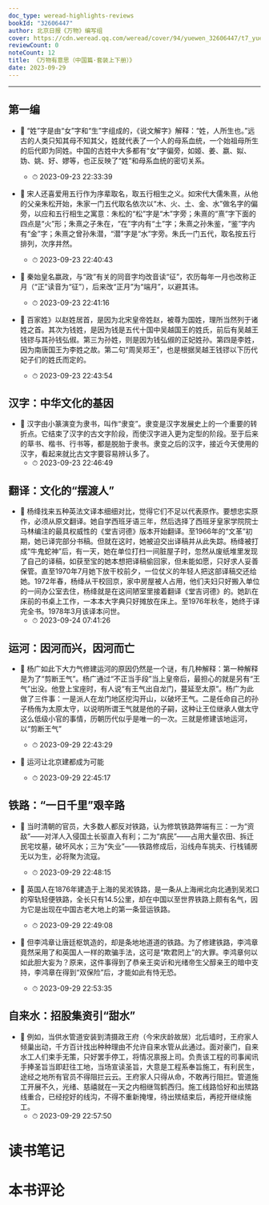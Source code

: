 ```yaml
---
doc_type: weread-highlights-reviews
bookId: "32606447"
author: 北京日报《万物》编写组
cover: https://cdn.weread.qq.com/weread/cover/94/yuewen_32606447/t7_yuewen_326064471678958753.jpg
reviewCount: 0
noteCount: 12
title: 《万物有意思（中国篇·套装上下册）》
date: 2023-09-29
---
```


---


## 第一编


- 📌 “姓”字是由“女”字和“生”字组成的，《说文解字》解释：“姓，人所生也。”远古的人类只知其母不知其父，姓就代表了一个人的母系血统，一个始祖母所生的后代即为同姓。中国的古姓中大多都有“女”字偏旁，如姬、姜、嬴、姒、妫、姚、好、嫪等，也正反映了“姓”和母系血统的密切关系。 
    - ⏱ 2023-09-23 22:33:39 

- 📌 宋人还喜爱用五行作为序辈取名，取五行相生之义。如宋代大儒朱熹，从他的父亲朱松开始，朱家一门五代取名依次以“木、火、土、金、水”做名字的偏旁，以应和五行相生之寓意：朱松的“松”字是“木”字旁；朱熹的“熹”字下面的四点是“火”形；朱熹之子朱在，“在”字内有“土”字；朱熹之孙朱鉴，“鉴”字内有“金”字；朱熹之曾孙朱潜，“潜”字是“水”字旁。朱氏一门五代，取名按五行排列，次序井然。 
    - ⏱ 2023-09-23 22:40:43 

- 📌 秦始皇名嬴政，与“政”有关的同音字均改音读“征”，农历每年一月也改称正月（“正”读音为“征”），后来改“正月”为“端月”，以避其讳。 
    - ⏱ 2023-09-23 22:41:16 

- 📌 百家姓》以赵姓居首，是因为北宋皇帝姓赵，被尊为国姓，理所当然列于诸姓之首。其次为钱姓，是因为钱是五代十国中吴越国王的姓氏，前后有吴越王钱镠与其孙钱弘俶。第三为孙姓，则是因为钱弘俶的正妃姓孙。第四是李姓，因为南唐国王为李姓之故。第二句“周吴郑王”，也是根据吴越王钱镠以下历代妃子们的姓氏而定的。 
    - ⏱ 2023-09-23 22:43:54 
## 汉字：中华文化的基因


- 📌 汉字由小篆演变为隶书，叫作“隶变”。隶变是汉字发展史上的一个重要的转折点。它结束了汉字的古文字阶段，而使汉字进入更为定型的阶段。至于后来的草书、楷书、行书等，都是脱胎于隶书。隶变之后的汉字，接近今天使用的汉字，看起来就比古文字要容易辨认多了。 
    - ⏱ 2023-09-23 22:46:49 
## 翻译：文化的“摆渡人”


- 📌 杨绛找来五种英法文译本细细对比，觉得它们不足以代表原作。要想忠实原作，必须从原文翻译。她自学西班牙语三年，然后选择了西班牙皇家学院院士马林编注的最具权威性的《堂吉诃德》版本开始翻译。至1966年的“文革”初期，她已译完部分书稿。但就在这时，她被迫交出译稿并从此失踪。杨绛被打成“牛鬼蛇神”后，有一天，她在单位打扫一间脏屋子时，忽然从废纸堆里发现了自己的译稿，如获至宝的她本想把译稿偷回家，但未能如愿，只好求人妥善保管。直至1970年7月她下放干校前夕，一位仗义的年轻人把这部译稿交还给她。1972年春，杨绛从干校回京，家中房屋被人占用，他们夫妇只好搬入单位的一间办公室去住，杨绛就是在这间陋室里接着翻译《堂吉诃德》的。她趴在床前的书桌上工作，一本本大字典只好摊放在床上。至1976年秋冬，她终于译完全书。1978年3月该译本问世。 
    - ⏱ 2023-09-24 07:41:26 
## 运河：因河而兴，因河而亡


- 📌 杨广如此下大力气修建运河的原因仍然是一个谜，有几种解释：第一种解释是为了“剪断王气”。杨广通过“不正当手段”当上皇帝后，最担心的就是另有“王气”出没。他登上宝座时，有人说“有王气出自龙门，蔓延至太原”。杨广为此做了三件事：一是派人在龙门地区挖沟开山，以破坏王气。二是任命自己的孙子杨侑为太原太守，以说明所谓王气就是他的子嗣，这种让王位继承人做太守这么低级小官的事情，历朝历代似乎是唯一的一次。三就是修建该地运河，以“剪断王气” 
    - ⏱ 2023-09-29 22:43:29 

- 📌 运河让北京建都成为可能 
    - ⏱ 2023-09-29 22:45:17 
## 铁路：“一日千里”艰辛路


- 📌 当时清朝的官员，大多数人都反对铁路，认为修筑铁路弊端有三：一为“资敌”——对洋人入侵国土长驱直入有利；二为“病民”——占用大量农田、拆迁民宅坟墓，破坏风水；三为“失业”——铁路修成后，沿线舟车挑夫、行栈铺房无以为生，必将聚为流寇。 
    - ⏱ 2023-09-29 22:48:15 

- 📌 英国人在1876年建造于上海的吴淞铁路，是一条从上海闸北向北通到吴淞口的窄轨轻便铁路，全长只有14.5公里，却在中国以至世界铁路上颇有名气，因为它是出现在中国古老大地上的第一条营运铁路。 
    - ⏱ 2023-09-29 22:49:08 

- 📌 但李鸿章让唐廷枢筑造的，却是条地地道道的铁路。为了修建铁路，李鸿章竟然采用了和英国人一样的欺骗手法，这可是“欺君罔上”的大罪。李鸿章何以如此胆大妄为？原来，这件事得到了恭亲王奕䜣和光绪帝生父醇亲王的暗中支持，李鸿章在得到“双保险”后，才能如此有恃无恐。 
    - ⏱ 2023-09-29 22:53:35 
## 自来水：招股集资引“甜水”


- 📌 例如，当供水管道安装到清摄政王府（今宋庆龄故居）北后墙时，王府家人倾巢出动，千方百计找出种种理由不允许自来水管从此通过。面对豪门，自来水工人们束手无策，只好罢手停工，将情况禀报上司。负责该工程的司事闻讯手捧圣旨当即赶往工地，当场宣读圣旨，大意是工程系奉旨施工，有利民生，途经之地所有官员不得阻拦云云。王府家人只得从命，不敢再行阻拦。管道施工开展不久，光绪、慈禧就在一天之内相继驾鹤西归。施工线路恰好和出殡路线重合，已经挖好的线沟，不得不重新掩埋，待出殡结束后，再挖开继续施工。 
    - ⏱ 2023-09-29 22:57:50 

# 读书笔记


# 本书评论
